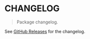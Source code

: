 # CHANGELOG

> Package changelog.

See [GitHub Releases](https://github.com/stdlib-js/stats-base-dists-beta-variance/releases) for the changelog.